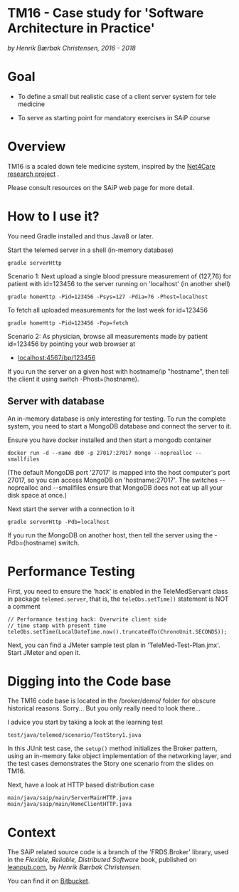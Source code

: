 TM16 - Case study for 'Software Architecture in Practice'
===

*by Henrik Bærbak Christensen, 2016 - 2018*

Goal
===

  * To define a small but realistic case of a client server system for
    tele medicine

  * To serve as starting point for mandatory exercises in SAiP course

Overview
===

TM16 is a scaled down tele medicine system, inspired by
the [Net4Care research project](www.net4care.org) . 

Please consult resources on the SAiP web page for more detail.

How to I use it?
===

You need Gradle installed and thus Java8 or later.

Start the telemed server in a shell (in-memory database)

    gradle serverHttp
    
Scenario 1: Next upload a single blood pressure measurement of
(127,76) for patient with id=123456 to the server running on
'localhost' (in another shell)

    gradle homeHttp -Pid=123456 -Psys=127 -Pdia=76 -Phost=localhost
    
To fetch all uploaded measurements for the last week for id=123456

    gradle homeHttp -Pid=123456 -Pop=fetch
    
Scenario 2: As physician, browse all measurements made by patient
id=123456 by pointing your web browser at

  * [localhost:4567/bp/123456](localhost:4567/bp/123456)

If you run the server on a given host with hostname/ip "hostname",
then tell the client it using switch -Phost=(hostname).

Server with database
--------------------

An in-memory database is only interesting for testing. To run the
complete system, you need to start a MongoDB database and connect the
server to it.

Ensure you have docker installed and then start a mongodb container

    docker run -d --name db0 -p 27017:27017 mongo --noprealloc --smallfiles

(The default MongoDB port '27017' is mapped into the host computer's
port 27017, so you can access MongoDB on 'hostname:27017'. The
switches --noprealloc and --smallfiles ensure that MongoDB does not eat
up all your disk space at once.)
    
Next start the server with a connection to it

    gradle serverHttp -Pdb=localhost

If you run the MongoDB on another host, then tell the server using
the -Pdb=(hostname) switch.


Performance Testing
===

First, you need to ensure the 'hack' is enabled in the TeleMedServant
class in package `telemed.server`, that is, the `teleObs.setTime()`
statement is NOT a comment

    // Performance testing hack: Overwrite client side
    // time stamp with present time
    teleObs.setTime(LocalDateTime.now().truncatedTo(ChronoUnit.SECONDS));

Next, you can find a JMeter sample test plan in
'TeleMed-Test-Plan.jmx'. Start JMeter and open it.

Digging into the Code base
===

The TM16 code base is located in the /broker/demo/ folder for
obscure historical reasons. Sorry... But you only really need
to look there...

I advice you start by taking a look at the learning test

    test/java/telemed/scenario/TestStory1.java

In this JUnit test case, the `setup()` method initializes the
Broker pattern, using an in-memory fake object implementation of
the networking layer, and the test cases demonstrates the Story one
scenario from the slides on TM16.

Next, have a look at HTTP based distribution case

    main/java/saip/main/ServerMainHTTP.java
    main/java/saip/main/HomeClientHTTP.java

Context
===

The SAiP related source code is a branch of the 'FRDS.Broker' library,
used in the *Flexible, Reliable, Distributed Software* book, published
on [leanpub.com](leanpub.com), by *Henrik Bærbak Christensen*.

You can find it on [Bitbucket](bitbucket.com).



